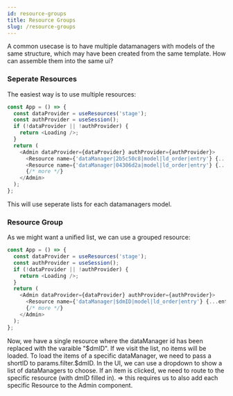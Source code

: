 ```yaml
---
id: resource-groups
title: Resource Groups
slug: /resource-groups
---
```


A common usecase is to have multiple datamanagers with models of the same structure, which may have been created from the same template. How can assemble them into the same ui?

### Seperate Resources

The easiest way is to use multiple resources:

```js
const App = () => {
  const dataProvider = useResources('stage');
  const authProvider = useSession();
  if (!dataProvider || !authProvider) {
    return <Loading />;
  }
  return (
    <Admin dataProvider={dataProvider} authProvider={authProvider}>
      <Resource name={'dataManager|2b5c50c8|model|ld_order|entry'} {...entryCrud} />
      <Resource name={'dataManager|04306d2a|model|ld_order|entry'} {...entryCrud} />
      {/* more */}
    </Admin>
  );
};
```

This will use seperate lists for each datamanagers model.

### Resource Group

As we might want a unified list, we can use a grouped resource:

```js
const App = () => {
  const dataProvider = useResources('stage');
  const authProvider = useSession();
  if (!dataProvider || !authProvider) {
    return <Loading />;
  }
  return (
    <Admin dataProvider={dataProvider} authProvider={authProvider}>
      <Resource name={'dataManager|$dmID|model|ld_order|entry'} {...entryCrud} />
      {/* more */}
    </Admin>
  );
};
```

Now, we have a single resource where the dataManager id has been replaced with the varaible "$dmID".
If we visit the list, no items will be loaded. To load the items of a specific dataManager,
we need to pass a shortID to params.filter.$dmID.
In the UI, we can use a dropdown to show a list of dataManagers to choose.
If an item is clicked, we need to route to the specific resource (with dmID filled in).
=> this requires us to also add each specific Resource to the Admin component.
